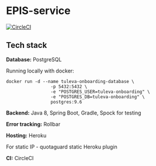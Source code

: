# EPIS-service

[![CircleCI](https://circleci.com/gh/TulevaEE/epis-service/tree/master.svg?style=shield)](https://circleci.com/gh/TulevaEE/onboarding-service/tree/master)

## Tech stack

**Database:**
PostgreSQL

Running locally with docker:
```
docker run -d --name tuleva-onboarding-database \
                 -p 5432:5432 \
                 -e "POSTGRES_USER=tuleva-onboarding" \
                 -e "POSTGRES_DB=tuleva-onboarding" \
                 postgres:9.6
```

**Backend:**
Java 8, Spring Boot, Gradle, Spock for testing

**Error tracking:**
Rollbar

**Hosting:**
Heroku

For static IP - quotaguard static Heroku plugin

**CI:**
CircleCI